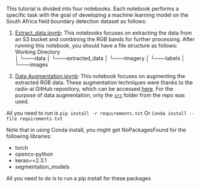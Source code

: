 This tutorial is divided into four notebooks. Each notebook performs a specific task with the goal of developing a machine learning model on the South Africa field boundary detection dataset as follows:

1. [Extract_data.ipynb](https://github.com/radiantearth/mlhub-tutorials/blob/mali-crop-type/notebooks/South-Africa-Field-Boundary/1.%20Extract_data.ipynb): This notebooks focuses on extracting the data from an S3 bucket and combining the RGB bands for further processing.
After running this notebook, you should have a file structure as follows:
Working Directory    
│
└───data
│   └───extracted_data
│         └───imagery
│         └───labels
│   └───images

2. [Data Augmentation.ipynb](https://github.com/radiantearth/mlhub-tutorials/blob/mali-crop-type/notebooks/South-Africa-Field-Boundary/2.%20Data%20Augmentation.ipynb): This notebook focuses on augmenting the extracted RGB data. These augmentation techniques were thanks to the radix-ai GitHub repository, which can be accessed [here](https://github.com/radix-ai/agoro-field-boundary-detector). 
For the purpose of data augmentation, only the [`src`](https://github.com/radix-ai/agoro-field-boundary-detector/tree/master/src/agoro_field_boundary_detector) folder from the repo was used.

All you need to run is 
`pip install -r requirements.txt`
Or `Conda install --file requirements.txt`

Note that in using Conda install, you might get NoPackagesFound for the following libraries:

  - torch
  - opencv-python
  - keras==2.3.1
  - segmentation_models

All you need to do is to run a pip install for these packages
